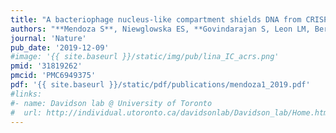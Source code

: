 ```yaml
---
title: "A bacteriophage nucleus-like compartment shields DNA from CRISPR nucleases"
authors: "**Mendoza S**, Niewglowska ES, **Govindarajan S, Leon LM, Berry JD, Tiwari A**, Chaikeeratisak V, Pogliano J, Agard DA, **Bondy-Denomy J.**"
journal: 'Nature'
pub_date: '2019-12-09'
#image: '{{ site.baseurl }}/static/img/pub/lina_IC_acrs.png'
pmid: '31819262'
pmcid: 'PMC6949375'
pdf: '{{ site.baseurl }}/static/pdf/publications/mendoza1_2019.pdf'
#links:
#- name: Davidson lab @ University of Toronto
#  url: http://individual.utoronto.ca/davidsonlab/Davidson_lab/Home.html
---
```

